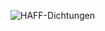 ![HAFF-Dichtungen](https://github-readme-stats.vercel.app/api?HAFF-Dichtungen=anuraghazra&show_icons=true)

